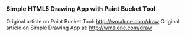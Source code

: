 ### Simple HTML5 Drawing App with Paint Bucket Tool

Original article on Paint Bucket Tool: http://wmalone.com/draw
Original article on Simple Drawing App at: http://wmalone.com/draw